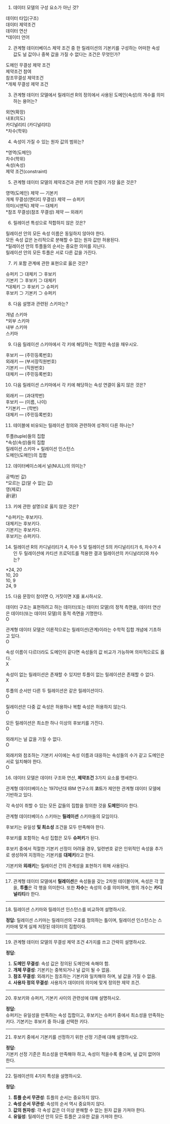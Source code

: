 01. 데이터 모델의 구성 요소가 아닌 것?

데이터 타입(구조)  
데이터 제약조건  
데이터 연산  
*데이터 언어  

02. 관계형 데이터베이스 제약 조건 중 한 릴레이션의 기본키를 구성하는 어떠한 속성 값도 널 값이나 중복 값을 가질 수 없다는 조건은 무엇인가?

도메인 무결성 제약 조건  
제약조건 참여  
참조무결성 제약조건  
*개체 무결성 제약 조건  

03. 관계형 데이터 모델에서 릴레이션 R의 정의에서 사용된 도메인(속성)의 개수를 의미하는 용어는?

외연(확장)  
내포(의도)  
카디널리티 (카디널리티)  
*차수(학위)  

04. 속성이 가질 수 있는 원자 값의 범위는?

*영역(도메인)  
차수(학위)  
속성(속성)  
제약 조건(constraint)  

05. 관계형 데이터 모델의 제약조건과 관련 키의 연결이 가장 옳은 것은?

영역(도메인) 제약 — 기본키  
개체 무결성(엔티티 무결성) 제약 — 슈퍼키  
의미(시맨틱) 제약 — 대체키  
*참조 무결성(참조 무결성) 제약 — 외래키  

06. 릴레이션 특성으로 적합하지 않은 것은?

릴레이션 안의 모든 속성 이름은 동일하지 않아야 한다.  
모든 속성 값은 논리적으로 분해할 수 없는 원자 값만 허용된다.  
*릴레이션 안의 투플들의 순서는 중요한 의미를 지닌다.  
릴레이션 안의 모든 투플은 서로 다른 값을 가진다.  

07. 키 포함 관계에 관한 표현으로 옳은 것은?

슈퍼키 ⊃ 대체키 ⊃ 후보키  
기본키 ⊃ 후보키 ⊃ 대체키  
*대체키 ⊃ 후보키 ⊃ 슈퍼키  
후보키 ⊃ 기본키 ⊃ 슈퍼키  

08. 다음 설명과 관련된 스키마는?

개념 스키마  
*외부 스키마  
내부 스키마  
스키마  

09. 다음 릴레이션 스키마에서 각 키에 해당하는 적절한 속성을 채우시오.

후보키 — (주민등록번호)  
외래키 — (부서장직원번호)  
기본키 — (직원번호)  
대체키 — (주민등록번호)  

10. 다음 릴레이션 스키마에서 각 키에 해당하는 속성 연결이 옳지 않은 것은?

외래키 — (과대학번)  
후보키 — (이름, 나이)  
*기본키 — (학번)  
대체키 — (주민등록번호)  

11. 테이블에 비유되는 릴레이션 정의와 관련하여 성격이 다른 하나는?

투플(tuple)들의 집합  
*속성(속성)들의 집합  
릴레이션 스키마 + 릴레이션 인스턴스  
도메인(도메인)의 집합  

12. 데이터베이스에서 널(NULL)의 의미는?

공백(빈 값)  
*모르는 값(알 수 없는 값)  
영(제로)  
끝(끝)  

13. 키에 관한 설명으로 옳지 않은 것은?

*슈퍼키는 후보키다.  
대체키는 후보키다.  
기본키는 후보키다.  
후보키는 슈퍼키다.  

14. 릴레이션 R의 카디널리티가 4, 차수 5 및 릴레이션 S의 카디널리티가 6, 차수가 4인 두 릴레이션에 카티션 프로덕트를 적용한 결과 릴레이션의 카디널리티와 차수는?

*24, 20  
10, 20  
10, 9  
24, 9  

15. 다음 문장이 참이면 O, 거짓이면 X를 표시하시오.

데이터 구조는 표현하려고 하는 데이터(또는 데이터 모델)의 정적 측면을, 데이터 연산은 데이터(또는 데이터 모델)의 동적 측면을 기명한다.  
O  

관계형 데이터 모델은 이론적으로는 릴레이션(관계)이라는 수학적 집합 개념에 기초하고 있다.  
O  

속성 이름이 다르더라도 도메인이 같다면 속성들의 값 비교가 가능하며 의미적으로도 옳다.  
X  

속성이 없는 릴레이션은 존재할 수 있지만 투플이 없는 릴레이션은 존재할 수 없다.  
X  

투플의 순서만 다른 두 릴레이션은 같은 릴레이션이다.  
O  

릴레이션은 다중 값 속성은 허용하나 복합 속성은 허용하지 않는다.  
O  

모든 릴레이션은 최소한 하나 이상의 후보키를 가진다.  
O  

외래키는 널 값을 가질 수 없다.  
O  

외래키와 참조하는 기본키 사이에는 속성 이름과 대응하는 속성들의 수가 같고 도메인은 서로 일치해야 한다.  
O  

16. 데이터 모델은 데이터 구조와 연산, **제약조건** 3가지 요소를 명세한다.

관계형 데이터베이스는 1970년대 IBM 연구소의 **코드**가 제안한 관계형 데이터 모델에 기반하고 있다.

각 속성이 취할 수 있는 모든 값들의 집합을 정의한 것을 **도메인**이라 한다.

관계형 데이터베이스 스키마는 **릴레이션** 스키마들의 모임이다.

후보키는 유일성 **및 최소성** 조건을 모두 만족해야 한다.

후보키를 포함하는 속성 집합은 모두 **슈퍼키**가 된다.

후보키 중에서 적절한 기본키 선정이 어려울 경우, 일련번호 같은 인위적인 속성을 추가로 생성하여 지정하는 기본키를 **대체키**라고 한다.

기본키와 **외래키**는 릴레이션 간의 관계성을 표현하기 위해 사용된다.

---

17. 관계형 데이터 모델에서 **릴레이션**은 속성들을 갖는 2차원 테이블이며, 속성은 각 열을, **투플**은 각 행을 의미한다. 또한 **차수**는 속성의 수를 의미하며, 행의 개수는 **카디널리티**라 한다.

---

18. 릴레이션 스키마와 릴레이션 인스턴스를 비교하여 설명하시오.

**정답:** 릴레이션 스키마는 릴레이션의 구조를 정의하는 틀이며, 릴레이션 인스턴스는 스키마에 맞게 실제 저장된 데이터의 집합이다.

---

19. 관계형 데이터 모델의 무결성 제약 조건 4가지를 쓰고 간략히 설명하시오.

**정답:**  
1. **도메인 무결성**: 속성 값은 정의된 도메인에 속해야 함.  
2. **개체 무결성**: 기본키는 중복되거나 널 값이 될 수 없음.  
3. **참조 무결성**: 외래키는 참조하는 기본키와 일치해야 하며, 널 값을 가질 수 없음.  
4. **사용자 정의 무결성**: 사용자가 데이터의 의미에 맞게 정의한 제약 조건.

---

20. 후보키와 슈퍼키, 기본키 사이의 관련성에 대해 설명하시오.

**정답:**  
슈퍼키는 유일성을 만족하는 속성 집합이고, 후보키는 슈퍼키 중에서 최소성을 만족하는 키다. 기본키는 후보키 중 하나를 선택한 키다.

---

21. 후보키 중에서 기본키를 선정하기 위한 선정 기준에 대해 설명하시오.

**정답:**  
기본키 선정 기준은 최소성을 만족해야 하고, 속성이 적을수록 좋으며, 널 값이 없어야 한다.

---

22. 릴레이션의 4가지 특성을 설명하시오.

**정답:**  
1. **튜플 순서 무관성**: 튜플의 순서는 중요하지 않다.  
2. **속성 순서 무관성**: 속성의 순서 역시 중요하지 않다.  
3. **값의 원자성**: 각 속성 값은 더 이상 분해할 수 없는 원자 값을 가져야 한다.  
4. **유일성**: 릴레이션 안의 모든 튜플은 고유한 값을 가져야 한다.
